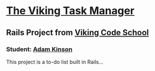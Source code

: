 [The Viking Task Manager][3]
=======================
Rails Project from [Viking Code School][1]
------------------------------------------

### Student: [Adam Kinson][2]

This project is a to-do list built in Rails...

[1]: https://github.com/kinsona/project_todo_twilio
[2]: http://www.vikingcodeschool.com/unit-7-intro-to-rails-and-deployment/the-viking-task-manager
[3]: https://sleepy-plains-9066.herokuapp.com/